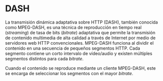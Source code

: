 # DASH

La transmisión dinámica adaptativa sobre HTTP (DASH), también conocida como MPEG-DASH, es una técnica de reproducción en tiempo real (_streaming_) de tasa de bits (_bitrate_) adaptativa que permite la transmisión de contenido multimedia de alta calidad a través de Internet por medio de servidores web HTTP convencionales. MPEG-DASH funciona al dividir el contenido en una secuencia de pequeños segmentos HTTP. Cada segmento contiene un corto intervalo de vídeo/audio y existen múltiples segmentos distintos para cada _bitrate_.

Cuando el contenido se reproduce mediante un cliente MPEG-DASH, este se encarga de seleccionar los segmentos con el mayor _bitrate_.
